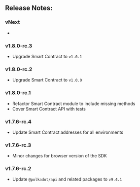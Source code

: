 ## Release Notes:

### vNext

-

### v1.8.0-rc.3

-   Upgrade Smart Contract to `v1.0.1`

### v1.8.0-rc.2

-   Upgrade Smart Contract to `v1.0.0`

### v1.8.0-rc.1

-   Refactor Smart Contract module to include missing methods
-   Cover Smart Contract API with tests

### v1.7.6-rc.4

-   Update Smart Contract addresses for all environments

### v1.7.6-rc.3

-   Minor changes for browser version of the SDK

### v1.7.6-rc.2

-   Update `@polkadot/api` and related packages to `v9.4.1`
